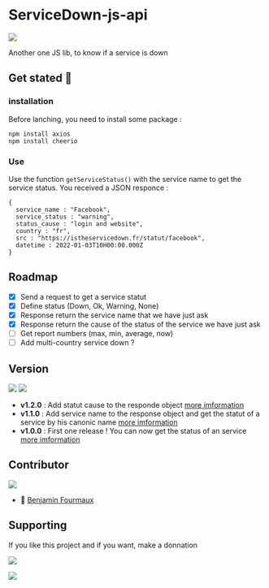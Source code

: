 # ServiceDown-js-api
[![](https://badgen.net/badge/Node.JS/%3E%3D%2010.16.0/green)]()

Another one JS lib, to know if a service is down

## Get stated :rocket:
### installation
Before lanching, you need to install some package :
```
npm install axios
npm install cheerio
```

### Use
Use the function ``getServiceStatus()`` with the service name to get the service status. You received a JSON responce :
```
{
  service_name : "Facebook",
  service_status : "warning",
  status_cause : "login and website",
  country : "fr",
  src : "https://istheservicedown.fr/statut/facebook",
  datetime : 2022-01-03T10H00:00.000Z
}
```

## Roadmap
- [x] Send a request to get a service statut
- [x] Define status (Down, Ok, Warning, None)
- [x] Response return the service name that we have just ask
- [x] Response return the cause of the status of the service we have just ask 
- [ ] Get report numbers (max, min, average, now)
- [ ] Add multi-country service down ?

## Version
[![](https://badgen.net/github/tag/BenjaminFourmaux/ServiceDown-js-api?cache=600)](https://github.com/BenjaminFourmaux/ServiceDown-js-api/tags) [![](https://badgen.net/github/release/BenjaminFourmaux/ServiceDown-js-api?cache=600)](https://github.com/BenjaminFourmaux/ServiceDown-js-api/releases)

- **v1.2.0** : Add statut cause to the responde object [more imformation](CHANGELOG.md#one-v120)
- **v1.1.0** : Add service name to the response object and get the statut of a service by his canonic name [more imformation](CHANGELOG.md#one-v110)
- **v1.0.0** : First one release ! You can now get the status of an service [more imformation](CHANGELOG.md#one-v100)

## Contributor
[![](https://badgen.net/github/contributors/BenjaminFourmaux/ServiceDown-js-api)](https://github.com/BenjaminFourmaux/ServiceDown-js-api/graphs/contributors)
- :crown: [Benjamin Fourmaux](https://github.com/BenjaminFourmaux)

## Supporting
If you like this project and if you want, make a donnation

[![](https://img.shields.io/badge/PayPal-00457C?style=for-the-badge&logo=paypal&logoColor=white)]()




[![](http://ForTheBadge.com/images/badges/built-with-love.svg)]()
